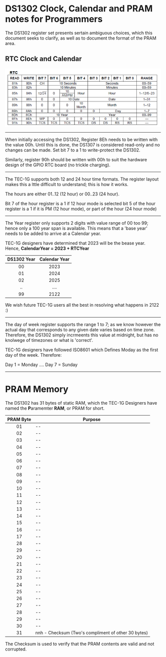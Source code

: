 # DS1302 Clock, Calendar and PRAM notes for Programmers

The DS1302 register set presents sertain ambiguous choices, which this document seeks to clarify, as well as to document the format of the PRAM area.

## RTC Clock and Calendar

![DS1302 RTC egisters!](DS1302_RTC_Registers.png)

---

When initially accessing the DS1302, Register 8Eh needs to be written with the value 00h. Until this is done, the DS1307 is considered read-only and no changes can be made. Set bit 7 to a 1 to write-protect the DS1302.

Similarly, register 90h should be written with 00h to suit the hardware design of the GPIO RTC board (no trickle charging).

---

The TEC-1G supports both 12 and 24 hour time formats. The register layout makes this a lttle difficult to understand; this is how it works.

The hours are either 01..12 (12 hour) or 00..23 (24 hour).

Bit 7 of the hour register is a 1 if 12 hour mode is selected
bit 5 of the hour register is a 1 if it is PM (12 hour mode), or part of the hour (24 hour mode)

---
The Year register only supports 2 digits with value range of 00 too 99; hence only a 100 year span is available. This means that a 'base year' needs to be added to arrive at a Calendar year.

TEC-1G designers have determined that 2023 will be the bease year. Hence, **CalendarYear = 2023 + RTCYear**

| DS1302 Year | Calendar Year |
| :--: | :----: |
| 00 | 2023 |
| 01 | 2024 |
| 02 | 2025 |
| .. | .... |
| 99 | 2122 |

We wish future TEC-1G users all the best in resolving what happens in 2122 :)

---

The day of week register supports the range 1 to 7; as we know however the actual day that corresponds to any given date varies based on time zone. Therefore, the DS1302 simply incrmeents this value at midnight, but has no knolwege of timezones or what is 'correct'.

TEC-1G designers have followed ISO8601 which Defines Moday as the first day of the week. Therefore:

Day 1 = Monday
....
Day 7 = Sunday

---

# PRAM Memory

The DS1302 has 31 bytes of static RAM, which the TEC-1G Designers have named the **P**aramemter **RAM**, or PRAM for short.

| PRAM Byte | Purpose |
| :--: | ----- |
|01| -- |
|02| -- |
|03| -- |
|04| -- |
|05| -- |
|06| -- |
|07| -- |
|08| -- |
|09| -- |
|10| -- |
|11| -- |
|12| -- |
|13| -- |
|14| -- |
|15| -- |
|16| -- |
|17| -- |
|28| -- |
|29| -- |
|20| -- |
|21| -- |
|22| -- |
|23| -- |
|24| -- |
|25| -- |
|26| -- |
|27| -- |
|28| -- |
|29| -- |
|30| -- |
|31| nnh - Checksum (Two's compliment of other 30 bytes) |

The Checksum is used to verify that the PRAM contents are valid and not corrupted.

